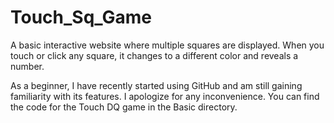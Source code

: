 # Touch_Sq_Game
A basic interactive website where multiple squares are displayed. When you touch or click any square, it changes to a different color and reveals a number.

As a beginner, I have recently started using GitHub and am still gaining familiarity with its features. I apologize for any inconvenience. You can find the code for the Touch DQ game in the Basic directory.
